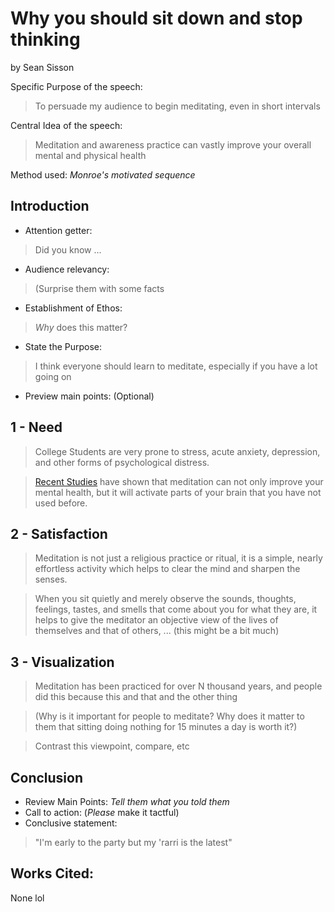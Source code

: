 Why you should sit down and stop thinking
=====
by Sean Sisson

Specific Purpose of the speech: 
> To persuade my audience to begin meditating, even in short intervals

Central Idea of the speech:
> Meditation and awareness practice can vastly improve your
> overall mental and physical health

Method used: *Monroe's motivated sequence*

Introduction
-----

- Attention getter:
> Did you know ...
- Audience relevancy: 
> (Surprise them with some facts
- Establishment of Ethos:
> *Why* does this matter?
- State the Purpose: 
> I think everyone should learn to meditate, especially if you
have a lot going on

- Preview main points: (Optional)

1 - Need
------------------------

> College Students are very prone to stress, acute anxiety, depression,
> and other forms of psychological distress.

> [Recent Studies](SOURCE "Thing") have shown that meditation can not only improve your
> mental health, but it will activate parts of your brain that you have not
> used before.

2 - Satisfaction
------------------------

> Meditation is not just a religious practice or ritual, it is a simple,
> nearly effortless activity which helps to clear the mind and sharpen
> the senses.

> When you sit quietly and merely observe the sounds, thoughts, feelings,
> tastes, and smells that come about you for what they are, it helps to
> give the meditator an objective view of the lives of themselves and
> that of others, ... (this might be a bit much)

3 - Visualization
------------------------

> Meditation has been practiced for over N thousand years, and people
> did this because this and that and the other thing

> (Why is it important for people to meditate? Why does it matter to
> them that sitting doing nothing for 15 minutes a day is worth it?)

> Contrast this viewpoint, compare, etc

Conclusion
------------------------
- Review Main Points: *Tell them what you told them*
- Call to action: (*Please* make it tactful)
- Conclusive statement: 
>"I'm early to the party but my 'rarri is the latest"

Works Cited:
------------------------
None lol
